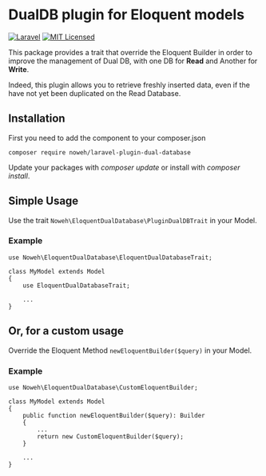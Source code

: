 # DualDB plugin for Eloquent models

[![Laravel](https://img.shields.io/badge/Laravel-v6/8-828cb7.svg?logo=Laravel&color=FF2D20)](https://laravel.com/)
[![MIT Licensed](https://img.shields.io/badge/license-MIT-green.svg)](licence.md)

This package provides a trait that override the Eloquent Builder in order to improve the management of Dual DB, with one DB for **Read** and Another for **Write**.

Indeed, this plugin allows you to retrieve freshly inserted data, even if the have not yet been duplicated on the Read Database.

## Installation
First you need to add the component to your composer.json
```
composer require noweh/laravel-plugin-dual-database
```
Update your packages with *composer update* or install with *composer install*.

## Simple Usage

Use the trait `Noweh\EloquentDualDatabase\PluginDualDBTrait` in your Model.

### Example

```
use Noweh\EloquentDualDatabase\EloquentDualDatabaseTrait;

class MyModel extends Model
{
    use EloquentDualDatabaseTrait;
    
    ...
}
```

## Or, for a custom usage

Override the Eloquent Method `newEloquentBuilder($query)` in your Model.

### Example

```
use Noweh\EloquentDualDatabase\CustomEloquentBuilder;

class MyModel extends Model
{
    public function newEloquentBuilder($query): Builder
    {
        ...
        return new CustomEloquentBuilder($query);
    }
    
    ...
}
```

